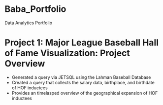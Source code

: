 # Baba_Portfolio
Data Analytics Portfolio 

# Project 1: Major League Baseball Hall of Fame Visualization: Project Overview
* Generated a query via JETSQL using the Lahman Baseball Database 
* Created a query that collects the salary data, birthplace, and birthdate of HOF inductees 
* Provides an timelasped overview of the geographical expansion of HOF inductees 
